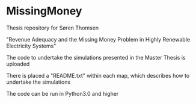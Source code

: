# MissingMoney

Thesis repository for Søren Thomsen

"Revenue Adequacy and the Missing Money Problem in Highly Renewable Electricity Systems"

The code to undertake the simulations presented in the Master Thesis is uploaded

There is placed a "README.txt" within each map, which describes how to undertake the simulations

The code can be run in Python3.0 and higher

